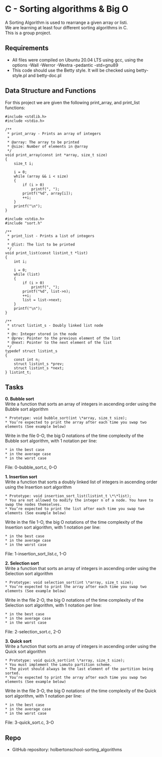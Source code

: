 # C - Sorting algorithms & Big O

A Sorting Algorithm is used to rearrange a given array or listi.  
We are learning at least four different sorting algorithms in C.  
This is a group project.


## Requirements
* All files were compiled on Ubuntu 20.04 LTS using gcc,  using the options -Wall -Werror -Wextra -pedantic -std=gnu89
* This code should use the Betty style. It will be checked using betty-style.pl and betty-doc.pl


## Data Structure and Functions
For this project we are given the following print_array, and print_list functions:

```
#include <stdlib.h>
#include <stdio.h>

/**
 * print_array - Prints an array of integers
 *
 * @array: The array to be printed
 * @size: Number of elements in @array
 */
void print_array(const int *array, size_t size)
{
    size_t i;

    i = 0;
    while (array && i < size)
    {
        if (i > 0)
            printf(", ");
        printf("%d", array[i]);
        ++i;
    }
    printf("\n");
}
```
```
#include <stdio.h>
#include "sort.h"

/**
 * print_list - Prints a list of integers
 *
 * @list: The list to be printed
 */
void print_list(const listint_t *list)
{
    int i;

    i = 0;
    while (list)
    {
        if (i > 0)
            printf(", ");
        printf("%d", list->n);
        ++i;
        list = list->next;
    }
    printf("\n");
}
```
```
/**
 * struct listint_s - Doubly linked list node
 *
 * @n: Integer stored in the node
 * @prev: Pointer to the previous element of the list
 * @next: Pointer to the next element of the list
 */
typedef struct listint_s
{
    const int n;
    struct listint_s *prev;
    struct listint_s *next;
} listint_t;
```

## Tasks
__0. Bubble sort__  
Write a function that sorts an array of integers in ascending order using the Bubble sort algorithm

	* Prototype: void bubble_sort(int \*array, size_t size);
	* You’re expected to print the array after each time you swap two elements (See example below)
Write in the file 0-O, the big O notations of the time complexity of the Bubble sort algorithm, with 1 notation per line:

	* in the best case
	* in the average case
	* in the worst case

File: 0-bubble_sort.c, 0-O

__1. Insertion sort__  
Write a function that sorts a doubly linked list of integers in ascending order using the Insertion sort algorithm

	* Prototype: void insertion_sort_list(listint_t \*\*list);
	* You are not allowed to modify the integer n of a node. You have to swap the nodes themselves.
	* You’re expected to print the list after each time you swap two elements (See example below)
Write in the file 1-O, the big O notations of the time complexity of the Insertion sort algorithm, with 1 notation per line:

	* in the best case
	* in the average case
	* in the worst case

File: 1-insertion_sort_list.c, 1-O

__2. Selection sort__  
Write a function that sorts an array of integers in ascending order using the Selection sort algorithm

	* Prototype: void selection_sort(int \*array, size_t size);
	* You’re expected to print the array after each time you swap two elements (See example below)
Write in the file 2-O, the big O notations of the time complexity of the Selection sort algorithm, with 1 notation per line:

	* in the best case
	* in the average case
	* in the worst case

File: 2-selection_sort.c, 2-O

__3. Quick sort__  
Write a function that sorts an array of integers in ascending order using the Quick sort algorithm

	* Prototype: void quick_sort(int \*array, size_t size);
	* You must implement the Lomuto partition scheme.
	* The pivot should always be the last element of the partition being sorted.
	* You’re expected to print the array after each time you swap two elements (See example below)
Write in the file 3-O, the big O notations of the time complexity of the Quick sort algorithm, with 1 notation per line:

	* in the best case
	* in the average case
	* in the worst case

File: 3-quick_sort.c, 3-O

## Repo
* GitHub repository: holbertonschool-sorting_algorithms

